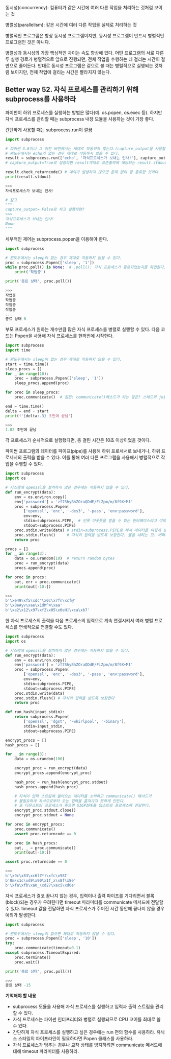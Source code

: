 동시성(concurrency): 컴퓨터가 같은 시간에 여러 다른 작업을 처리하는 것처럼 보이는 것

병렬성(parallelism): 같은 시간에 여러 다른 작업을 실제로 처리하는 것

병렬적인 프로그램은 항상 동시성 프로그램이지만, 동시성 프로그램이 반드시 병렬적인 프로그램인 것은 아니다. 

병렬성과 동시성의 가장 핵심적인 차이는 속도 향상에 있다. 어떤 프로그램의 서로 다른 두 실행 경로가 병렬적으로 앞으로 진행되면, 전체 작업을 수행하는 데 걸리는 시간이 절반으로 줄어든다. 반대로 동시성 프로그램은 겉으로 볼 때는 병렬적으로 실행되는 것처럼 보이지만, 전체 작업에 걸리는 시간은 빨라지지 않는다.

## Better way 52. 자식 프로세스를 관리하기 위해 subprocess를 사용하라

파이썬이 하위 프로세스를 실행하는 방법은 많다(예. os.popen, os.exec 등). 하지만 자식 프로세스를 관리할 때는 subprocess 내장 모듈을 사용하는 것이 가장 좋다. 

간단하게 사용할 때는 subprocess.run이 깔끔

```python
import subprocess

# 파이썬 3.6이나 그 이전 버전에서는 제대로 작동하지 않는다.(capture_output을 사용할 수 없음)
# 윈도우에서는 echo가 없는 경우 제대로 작동하지 않을 수 있다.
result = subprocess.run(['echo', '자식프로세스가 보내는 인사!'], capture_output=True, encoding='utf-8')
# capture_output=True로 설정하면 result객체로 표준출력에 해당되는 result.stdout, 또는 표준에러에 해당되는 result.stderr를 구할 수 있다.

result.check_returncode() # 예외가 발생하지 않으면 문제 없이 잘 종료한 것이다
print(result.stdout)

>>>
자식프로세스가 보내는 인사!

# 참고
"""
capture_output= False로 하고 실행하면?
>>>
자식프로세스가 보내는 인사!
None
"""
```

세부적인 제어는 subprocess.popen을 이용해야 한다.

```python
import subprocess

# 윈도우에서는 sleep이 없는 경우 제대로 작동하지 않을 수 있다.
proc = subprocess.Popen(['sleep', '1'])
while proc.poll() is None:  # .poll(): 자식 프로세스가 종료되었는지를 확인한다.
    print('작업중')

print('종료 상태', proc.poll())

>>>
작업중
작업중
작업중
작업중
...
종료 상태 0
```

부모 프로세스가 원하는 개수만큼 많은 자식 프로세스를 병렬로 실행할 수 있다. 다음 코드는 Popen을 사용해 자식 프로세스를 한꺼번에 시작한다. 

```python
import subprocess
import time

# 윈도우에서는 sleep이 없는 경우 제대로 작동하지 않을 수 있다.
start = time.time()
sleep_procs = []
for _ in range(10):
    proc = subprocess.Popen(['sleep', '1'])
    sleep_procs.append(proc)

for proc in sleep_procs:
    proc.communicate()  # 질문: communicate()메소드가 하는 일은? 스레드의 join같은 역할(다른 프로세스)

end = time.time()
delta = end - start
print(f'{delta:.3} 초만에 끝남')

>>>
1.02 초만에 끝남
```

각 프로세스가 순차적으로 실행됐다면, 총 걸린 시간은 10초 이상이었을 것이다.

파이썬 프로그램의 데이터를 파이프(pipe)를 사용해 하위 프로세서로 보내거나, 하위 프로세서의 출력을 받을 수 있다. 이를 통해 여러 다른 프로그램을 사용해서 병렬적으로 작업을 수행할 수 있다. 

```python
import subprocess
import os

# 시스템에 openssl을 설치하지 않은 경우에는 작동하지 않을 수 있다.
def run_encrypt(data):
    env = os.environ.copy()
    env['password'] = 'zf7ShyBhZOraQDdE/FiZpm/m/8f9X+M1'
    proc = subprocess.Popen(
        ['openssl', 'enc', '-des3', '-pass', 'env:password'],
        env=env,
        stdin=subprocess.PIPE,  # 인풋 아웃풋을 받을 수 있는 인터페이스라고 이해하기
        stdout=subprocess.PIPE) 
    proc.stdin.write(data) # stdin=subprocess.PIPE로 해서 데이터를 이렇게 넣는 것임
    proc.stdin.flush()     # 자식이 입력을 받도록 보장한다. 물을 내리는 것. 버퍼라는 공간에 남아 있는 데이터를 파이프로 밀어 넣음.
    return proc

procs = []
for _ in range(3):
    data = os.urandom(10)  # return random bytes
    proc = run_encrypt(data)
    procs.append(proc)

for proc in procs:
    out, err = proc.communicate()
    print(out[-10:])

>>>
b'\xe49\xf5\xdc"\x0c\x7fn\xcf@'
b'\x8eAyv\xae\x1dM^4\xaa'
b'\xe2\x12\x97\xf2\x05\x0eH]\xca\xb7'
```

한 자식 프로세스의 출력을 다음 프로세스의 입력으로 계속 연결시켜서 여러 병렬 프로세스를 연쇄적으로 연결할 수도 있다.

```python
import subprocess
import os

# 시스템에 openssl을 설치하지 않은 경우에는 작동하지 않을 수 있다.
def run_encrypt(data):
    env = os.environ.copy()
    env['password'] = 'zf7ShyBhZOraQDdE/FiZpm/m/8f9X+M1'
    proc = subprocess.Popen(
        ['openssl', 'enc', '-des3', '-pass', 'env:password'],
        env=env,
        stdin=subprocess.PIPE,
        stdout=subprocess.PIPE)
    proc.stdin.write(data)
    proc.stdin.flush() # 자식이 입력을 받도록 보장한다
    return proc

def run_hash(input_stdin):
    return subprocess.Popen(
        ['openssl', 'dgst', '-whirlpool', '-binary'],
        stdin=input_stdin,
        stdout=subprocess.PIPE)

encrypt_procs = []
hash_procs = []

for _ in range(3):
    data = os.urandom(100)

    encrypt_proc = run_encrypt(data)
    encrypt_procs.append(encrypt_proc)

    hash_proc = run_hash(encrypt_proc.stdout)
    hash_procs.append(hash_proc)

    # 자식이 입력 스트림에 들어오는 데이터를 소비하고 communicate() 메서드가
    # 불필요하게 자식으로부터 오는 입력을 훔쳐가지 못하게 만든다.
    # 또 다운스트림 프로세스가 죽으면 SIGPIPE를 업스트림 프로세스에 전달한다.
    encrypt_proc.stdout.close()
    encrypt_proc.stdout = None

for proc in encrypt_procs:
    proc.communicate()
    assert proc.returncode == 0

for proc in hash_procs:
    out, _ = proc.communicate()
    print(out[-10:])

assert proc.returncode == 0

>>>
b'\x9c\x83\xc6lZ*)\xfc\x98I'
b'0m\x1c\xd9\x90\x1f_x\x8f\x8e'
b'\xfa\xfb\xa0_\xd27\xaci\xd0e'
```

자식 프로세스가 결코 끝나지 않는 경우, 입력이나 출력 파이프를 기다리면서 블록(block)되는 경우가 우려된다면 timeout 파라미터를 communicate 메서드에 전달할 수 있다. timeout 값을 전달하면 자식 프로세스가 주어진 시간 동안에 끝나지 않을 경우 예외가 발생한다. 

```python
import subprocess

# 윈도우에서는 sleep이 없으면 제대로 작동하지 않을 수 있다.
proc = subprocess.Popen(['sleep', '10'])
try:
    proc.communicate(timeout=0.1)
except subprocess.TimeoutExpired:
    proc.terminate()
    proc.wait()

print('종료 상태', proc.poll())

>>>
종료 상태 -15
```

**기억해야 할 내용**
- subprocess 모듈을 사용해 자식 프로세스를 실행하고 입력과 출력 스트림을 관리할 수 있다.
- 자식 프로세스는 파이썬 인터프리터와 병렬로 실행되므로 CPU 코어를 최대로 쓸 수 있다.
- 간단하게 자식 프로세스를 실행하고 싶은 경우에는 run 편의 함수를 사용하라. 유닉스 스타일의 파이프라인이 필요하다면 Popen 클래스를 사용하라.
- 자식 프로세스가 멈추는 경우나 교착 상태를 방지하려면 communicate 메서드에 대해 timeout 파라미터를 사용하라.